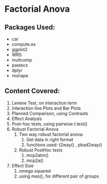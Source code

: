 Factorial Anova
================

## **Packages Used:**

  - car
  - compute.es
  - ggplot2
  - WRS
  - multcomp
  - pastecs
  - dplyr
  - reshape

## **Content Covered:**

1.  Levene Test, on interaction term
2.  Interaction line Plots and Bar Plots
3.  Planned Comparison, using Contrasts
4.  Effect Analysis
5.  Post-hoc tests, using pairwise.t.test()
6.  Robust Factorial Anova
    1.  Two way robust factorial anova:
        1.  Get data in right format
        2.  functions used: t2way() , pbad2way()
    2.  Robust PostHoc tests
        1.  mcp2atm()
        2.  mcp2a()
7.  Effect Size
    1.  omega squared
    2.  using mes(), for different pair of groups
